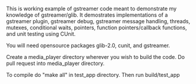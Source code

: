 This is working example of gstreamer code meant to demonstrate my knowledge of gstreamer/glib.  It demostrates implementations of a gstreamer plugin, gstreamer debug, gstreamer message handling, threads, mutexes, conditional waits, pointers, function pointers/callback functions, and unit testing using CUnit.

You will need opensource packages glib-2.0, cunit, and gstreamer. 

Create a media_player directory wherever you wish to build the code.
Do pull request into media_player directory.

To compile do "make all" in test_app directory.  Then run build/test_app

